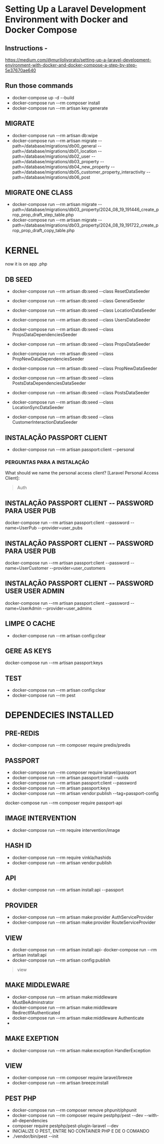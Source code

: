 
# Setting Up a Laravel Development Environment with Docker and Docker Compose
## Instructions -
https://medium.com/@murilolivorato/setting-up-a-laravel-development-environment-with-docker-and-docker-compose-a-step-by-step-5e37670ae640

## Run those commands
- docker-compose up -d --build
- docker-compose run --rm composer install
- docker-compose run --rm artisan key:generate

## MIGRATE
- docker-compose run --rm artisan db:wipe
- docker-compose run --rm artisan migrate --path=/database/migrations/db00_general --path=/database/migrations/db01_location --path=/database/migrations/db02_user --path=/database/migrations/db03_property --path=/database/migrations/db04_new_property --path=/database/migrations/db05_customer_property_interactivity --path=/database/migrations/db06_post

## MIGRATE ONE CLASS
- docker-compose run --rm artisan migrate --path=/database/migrations/db03_property/2024_08_19_191446_create_prop_prop_draft_step_table.php
- docker-compose run --rm artisan migrate --path=/database/migrations/db03_property/2024_08_19_191722_create_prop_prop_draft_copy_table.php

# KERNEL
now it is on app .php

## DB SEED
- docker-compose run  --rm  artisan db:seed --class ResetDataSeeder
- docker-compose run  --rm  artisan db:seed --class GeneralSeeder

- docker-compose run  --rm  artisan db:seed --class LocationDataSeeder
 
- docker-compose run  --rm  artisan db:seed --class UsersDataSeeder

- docker-compose run  --rm  artisan db:seed --class PropsDataDependenciesSeeder
- docker-compose run  --rm  artisan db:seed --class PropsDataSeeder

- docker-compose run  --rm  artisan db:seed --class PropNewDataDependenciesSeeder
- docker-compose run  --rm  artisan db:seed --class PropNewDataSeeder

- docker-compose run  --rm  artisan db:seed --class PostsDataDependenciesDataSeeder
- docker-compose run  --rm  artisan db:seed --class PostsDataSeeder

- docker-compose run  --rm  artisan db:seed --class LocationSyncDataSeeder
- docker-compose run  --rm  artisan db:seed --class CustomerInteractionDataSeeder

## INSTALAÇÃO PASSPORT CLIENT
- docker-compose run --rm  artisan passport:client --personal

### PERGUNTAS PARA A INSTALAÇÃO
What should we name the personal access client? [Laravel Personal Access Client]:
> Auth

## INSTALAÇÃO PASSPORT CLIENT -- PASSWORD PARA USER PUB
docker-compose run --rm  artisan passport:client --password --name=UserPub --provider=user_pubs


## INSTALAÇÃO PASSPORT CLIENT -- PASSWORD PARA USER PUB
docker-compose run --rm  artisan passport:client --password --name=UserCustomer --provider=user_customers

## INSTALAÇÃO PASSPORT CLIENT -- PASSWORD USER USER ADMIN
docker-compose run --rm  artisan passport:client --password --name=UserAdmin --provider=user_admins

##  LIMPE O CACHE
- docker-compose run --rm  artisan config:clear

## GERE AS KEYS
docker-compose run --rm  artisan passport:keys

##  TEST
- docker-compose run --rm  artisan config:clear
- docker-compose run --rm  pest



# DEPENDECIES INSTALLED

## PRE-REDIS
- docker-compose run  --rm  composer require predis/predis

##  PASSPORT
- docker-compose run  --rm  composer require laravel/passport
- docker-compose run  --rm  artisan passport:install --uuids
- docker-compose run  --rm artisan passport:client --password
- docker-compose run  --rm artisan passport:keys
- docker-compose run  --rm artisan vendor:publish --tag=passport-config

docker-compose run  --rm  composer require passport-api
## IMAGE INTERVENTION
- docker-compose run  --rm   require intervention/image

## HASH ID
- docker-compose run  --rm   require vinkla/hashids
- docker-compose run  --rm  artisan vendor:publish

## API
- docker-compose run  --rm  artisan install:api --passport

## PROVIDER
- docker-compose run  --rm  artisan make:provider AuthServiceProvider
- docker-compose run  --rm  artisan make:provider RouteServiceProvider

## VIEW
- docker-compose run  --rm  artisan install:api- docker-compose run  --rm  artisan install:api
- docker-compose run  --rm  artisan config:publish
> view

## MAKE MIDDLEWARE
- docker-compose run  --rm  artisan make:middleware MustBeAdminstrator
- docker-compose run  --rm  artisan make:middleware RedirectIfAuthenticated
- docker-compose run  --rm  artisan make:middleware Authenticate
- 
## MAKE EXEPTION
- docker-compose run  --rm artisan make:exception HandlerException

## VIEW
- docker-compose run  --rm  composer require laravel/breeze
- docker-compose run  --rm  artisan breeze:install
##  PEST PHP
- docker-compose run  --rm  composer remove phpunit/phpunit
- docker-compose run  --rm  composer require pestphp/pest --dev --with-all-dependencies
- composer require pestphp/pest-plugin-laravel --dev
- INICIALIZE O PEST, ENTRE NO CONTAINER PHP E DE O COMANDO
-  ./vendor/bin/pest --init


